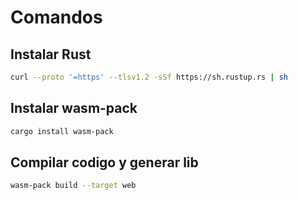 # Comandos
## Instalar Rust
```sh
curl --proto '=https' --tlsv1.2 -sSf https://sh.rustup.rs | sh
```

## Instalar wasm-pack
```sh
cargo install wasm-pack
```

## Compilar codigo y generar lib
```sh
wasm-pack build --target web
```